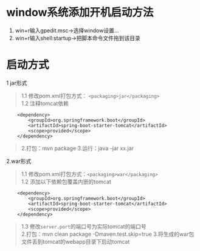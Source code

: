 # window系统添加开机启动方法
1. win+r输入gpedit.msc->选择window设置...
2. win+r输入shell:startup->把脚本命令文件拖到该目录  
# 启动方式
1 jar形式
>1.1 修改pom.xml打包方式：  ```<packaging>jar</packaging>```  
>1.2 注释tomcat依赖  

        <dependency>
            <groupId>org.springframework.boot</groupId>
            <artifactId>spring-boot-starter-tomcat</artifactId>
            <scope>provided</scope>
        </dependency>
>2.打包：mvn package
>3.运行：java -jar xx.jar

2.war形式
>1.1 修改pom.xml打包方式：```<packaging>war</packaging>```  
>1.2 添加以下依赖包覆盖内嵌的tomcat

        <dependency>
            <groupId>org.springframework.boot</groupId>
            <artifactId>spring-boot-starter-tomcat</artifactId>
            <scope>provided</scope>
        </dependency>
>1.3 修改```server.port```的端口号为实际tomcat的端口号  
>2.打包：mvn clean package -Dmaven.test.skip=true
>3.将生成的war包文件丢到tomcat的webapp目录下启动tomcat  

